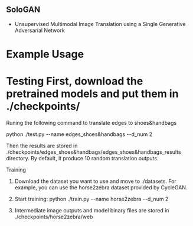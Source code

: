 ## SoloGAN
* Unsupervised Multimodal Image Translation using a Single Generative Adversarial Network

# Example Usage
Testing
First, download the pretrained models and put them in ./checkpoints/
=

Runing the following command to translate edges to shoes&handbags

python ./test.py --name edges_shoes&handbags --d_num 2 

Then the results are stored in ./checkpoints/edges_shoes&handbags/edges_shoes&handbags_results directory. By default, it produce 10 random translation outputs.

Training
1. Download the dataset you want to use and move to ./datasets. For example, you can use the horse2zebra dataset provided by CycleGAN.
2. Start training:
	python ./train.py --name horse2zebra --d_num 2

3. Intermediate image outputs and model binary files are stored in ./checkpoints/horse2zebra/web	
